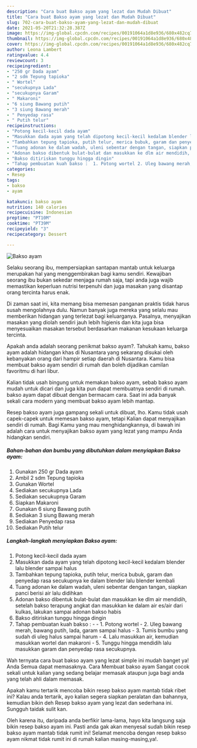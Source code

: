 ```yaml
---
description: "Cara buat Bakso ayam yang lezat dan Mudah Dibuat"
title: "Cara buat Bakso ayam yang lezat dan Mudah Dibuat"
slug: 702-cara-buat-bakso-ayam-yang-lezat-dan-mudah-dibuat
date: 2021-05-20T21:32:28.387Z
image: https://img-global.cpcdn.com/recipes/00191064a1d8e936/680x482cq70/bakso-ayam-foto-resep-utama.jpg
thumbnail: https://img-global.cpcdn.com/recipes/00191064a1d8e936/680x482cq70/bakso-ayam-foto-resep-utama.jpg
cover: https://img-global.cpcdn.com/recipes/00191064a1d8e936/680x482cq70/bakso-ayam-foto-resep-utama.jpg
author: Leona Lambert
ratingvalue: 4.4
reviewcount: 3
recipeingredient:
- "250 gr Dada ayam"
- "2 sdm Tepung tapioka"
- " Wortel"
- "secukupnya Lada"
- "secukupnya Garam"
- " Makaroni"
- "6 siung Bawang putih"
- "3 siung Bawang merah"
- " Penyedap rasa"
- " Putih telur"
recipeinstructions:
- "Potong kecil-kecil dada ayam"
- "Masukkan dada ayam yang telah dipotong kecil-kecil kedalam blender lalu blender sampai halus"
- "Tambahkan tepung tapioka, putih telur, merica bubuk, garam dan penyedap rasa secukupnya ke dalam blender lalu blender kembali"
- "Tuang adonan ke dalam wadah, uleni sebentar dengan tangan, siapkan panci berisi air lalu didihkan"
- "Adonan bakso dibentuk bulat-bulat dan masukkan ke dlm air mendidih, setelah bakso terapung angkat dan masukkan ke dalam air es/air dari kulkas, lakukan sampai adonan bakso habis"
- "Bakso ditiriskan tunggu hingga dingin"
- "Tahap pembuatan kuah bakso :  1. Potong wortel 2. Uleg bawang merah, bawang putih, lada, garam sampai halus 3. Tumis bumbu yang sudah di uleg halus sampai harum 4. Lalu masukkan air, kemudian masukkan wortel dan makaroni 5. Tunggu hingga mendidih lalu masukkan garam dan penyedap rasa secukupnya."
categories:
- Resep
tags:
- bakso
- ayam

katakunci: bakso ayam 
nutrition: 140 calories
recipecuisine: Indonesian
preptime: "PT10M"
cooktime: "PT39M"
recipeyield: "3"
recipecategory: Dessert

---
```



![Bakso ayam](https://img-global.cpcdn.com/recipes/00191064a1d8e936/680x482cq70/bakso-ayam-foto-resep-utama.jpg)

Selaku seorang ibu, mempersiapkan santapan mantab untuk keluarga merupakan hal yang menggembirakan bagi kamu sendiri. Kewajiban seorang ibu bukan sekedar menjaga rumah saja, tapi anda juga wajib memastikan keperluan nutrisi terpenuhi dan juga masakan yang disantap orang tercinta harus enak.

Di zaman  saat ini, kita memang bisa memesan panganan praktis tidak harus susah mengolahnya dulu. Namun banyak juga mereka yang selalu mau memberikan hidangan yang terlezat bagi keluarganya. Pasalnya, menyajikan masakan yang diolah sendiri jauh lebih higienis dan kita juga bisa menyesuaikan masakan tersebut berdasarkan makanan kesukaan keluarga tercinta. 



Apakah anda adalah seorang penikmat bakso ayam?. Tahukah kamu, bakso ayam adalah hidangan khas di Nusantara yang sekarang disukai oleh kebanyakan orang dari hampir setiap daerah di Nusantara. Kamu bisa membuat bakso ayam sendiri di rumah dan boleh dijadikan camilan favoritmu di hari libur.

Kalian tidak usah bingung untuk memakan bakso ayam, sebab bakso ayam mudah untuk dicari dan juga kita pun dapat membuatnya sendiri di rumah. bakso ayam dapat dibuat dengan bermacam cara. Saat ini ada banyak sekali cara modern yang membuat bakso ayam lebih mantap.

Resep bakso ayam juga gampang sekali untuk dibuat, lho. Kamu tidak usah capek-capek untuk memesan bakso ayam, tetapi Kalian dapat menyajikan sendiri di rumah. Bagi Kamu yang mau menghidangkannya, di bawah ini adalah cara untuk menyajikan bakso ayam yang lezat yang mampu Anda hidangkan sendiri.

<!--inarticleads1-->

##### Bahan-bahan dan bumbu yang dibutuhkan dalam menyiapkan Bakso ayam:

1. Gunakan 250 gr Dada ayam
1. Ambil 2 sdm Tepung tapioka
1. Gunakan  Wortel
1. Sediakan secukupnya Lada
1. Sediakan secukupnya Garam
1. Siapkan  Makaroni
1. Gunakan 6 siung Bawang putih
1. Sediakan 3 siung Bawang merah
1. Sediakan  Penyedap rasa
1. Sediakan  Putih telur




<!--inarticleads2-->

##### Langkah-langkah menyiapkan Bakso ayam:

1. Potong kecil-kecil dada ayam
1. Masukkan dada ayam yang telah dipotong kecil-kecil kedalam blender lalu blender sampai halus
1. Tambahkan tepung tapioka, putih telur, merica bubuk, garam dan penyedap rasa secukupnya ke dalam blender lalu blender kembali
1. Tuang adonan ke dalam wadah, uleni sebentar dengan tangan, siapkan panci berisi air lalu didihkan
1. Adonan bakso dibentuk bulat-bulat dan masukkan ke dlm air mendidih, setelah bakso terapung angkat dan masukkan ke dalam air es/air dari kulkas, lakukan sampai adonan bakso habis
1. Bakso ditiriskan tunggu hingga dingin
1. Tahap pembuatan kuah bakso : -  - 1. Potong wortel - 2. Uleg bawang merah, bawang putih, lada, garam sampai halus - 3. Tumis bumbu yang sudah di uleg halus sampai harum - 4. Lalu masukkan air, kemudian masukkan wortel dan makaroni - 5. Tunggu hingga mendidih lalu masukkan garam dan penyedap rasa secukupnya.




Wah ternyata cara buat bakso ayam yang lezat simple ini mudah banget ya! Anda Semua dapat memasaknya. Cara Membuat bakso ayam Sangat cocok sekali untuk kalian yang sedang belajar memasak ataupun juga bagi anda yang telah ahli dalam memasak.

Apakah kamu tertarik mencoba bikin resep bakso ayam mantab tidak ribet ini? Kalau anda tertarik, ayo kalian segera siapkan peralatan dan bahannya, kemudian bikin deh Resep bakso ayam yang lezat dan sederhana ini. Sungguh taidak sulit kan. 

Oleh karena itu, daripada anda berfikir lama-lama, hayo kita langsung saja bikin resep bakso ayam ini. Pasti anda gak akan menyesal sudah bikin resep bakso ayam mantab tidak rumit ini! Selamat mencoba dengan resep bakso ayam nikmat tidak rumit ini di rumah kalian masing-masing,ya!.

